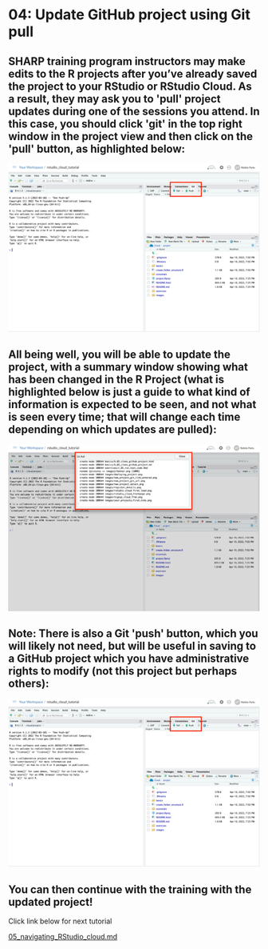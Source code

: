 # 04: Update GitHub project using Git pull

## SHARP training program instructors may make edits to the R projects after you’ve already saved the project to your RStudio or RStudio Cloud. As a result, they may ask you to 'pull' project updates during one of the sessions you attend. In this case, you should click 'git' in the top right window in the project view and then click on the 'pull' button, as highlighted below:

![](../images/git_pull_main_screen.png)

## All being well, you will be able to update the project, with a summary window showing what has been changed in the R Project (what is highlighted below is just a guide to what kind of information is expected to be seen, and not what is seen every time; that will change each time depending on which updates are pulled):

![](../images/git_pull_updates_summary.png)

## Note: There is also a Git 'push' button, which you will likely not need, but will be useful in saving to a GitHub project which you have administrative rights to modify (not this project but perhaps others):

![](../images/git_pull_main_screen.png)

## You can then continue with the training with the updated project!

Click link below for next tutorial

[05_navigating_RStudio_cloud.md](https://github.com/rmp15/rstudio_cloud_tutorial/blob/main/basics/05_navigating_RStudio_cloud.md)

